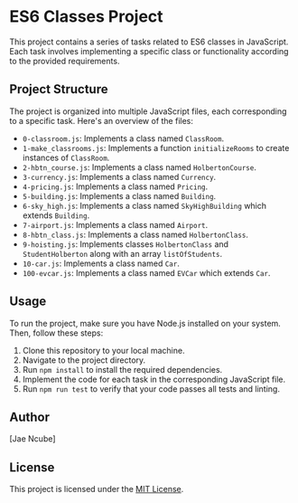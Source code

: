 # ES6 Classes Project

This project contains a series of tasks related to ES6 classes in JavaScript. Each task involves implementing a specific class or functionality according to the provided requirements.

## Project Structure

The project is organized into multiple JavaScript files, each corresponding to a specific task. Here's an overview of the files:

- `0-classroom.js`: Implements a class named `ClassRoom`.
- `1-make_classrooms.js`: Implements a function `initializeRooms` to create instances of `ClassRoom`.
- `2-hbtn_course.js`: Implements a class named `HolbertonCourse`.
- `3-currency.js`: Implements a class named `Currency`.
- `4-pricing.js`: Implements a class named `Pricing`.
- `5-building.js`: Implements a class named `Building`.
- `6-sky_high.js`: Implements a class named `SkyHighBuilding` which extends `Building`.
- `7-airport.js`: Implements a class named `Airport`.
- `8-hbtn_class.js`: Implements a class named `HolbertonClass`.
- `9-hoisting.js`: Implements classes `HolbertonClass` and `StudentHolberton` along with an array `listOfStudents`.
- `10-car.js`: Implements a class named `Car`.
- `100-evcar.js`: Implements a class named `EVCar` which extends `Car`.

## Usage

To run the project, make sure you have Node.js installed on your system. Then, follow these steps:

1. Clone this repository to your local machine.
2. Navigate to the project directory.
3. Run `npm install` to install the required dependencies.
4. Implement the code for each task in the corresponding JavaScript file.
5. Run `npm run test` to verify that your code passes all tests and linting.

## Author

[Jae Ncube]

## License

This project is licensed under the [MIT License](https://opensource.org/licenses/MIT).
